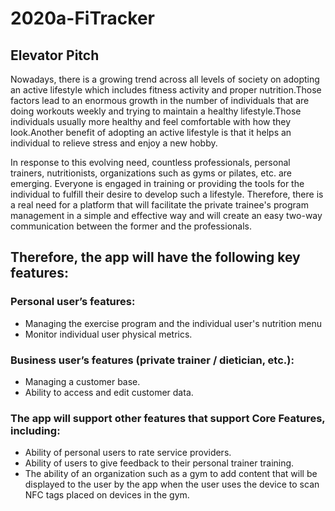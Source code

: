 # 2020a-FiTracker

## Elevator Pitch
Nowadays, there is a growing trend across all levels of society on adopting an active lifestyle which includes fitness activity and proper nutrition.Those factors lead to an enormous growth in the number of individuals that are doing workouts weekly and trying to maintain a healthy lifestyle.Those individuals usually more healthy and feel comfortable with how they look.Another benefit of adopting an active lifestyle is that it helps an individual to relieve stress and enjoy a new hobby.

In response to this evolving need, countless professionals, personal trainers, nutritionists, organizations such as gyms or pilates, etc. are emerging. Everyone is engaged in training or providing the tools for the individual to fulfill their desire to develop such a lifestyle. Therefore, there is a real need for a platform that will facilitate the private trainee's program management in a simple and  effective way and will create an easy two-way communication between the former and the professionals.

## Therefore, the app will have the following key features:
### Personal user’s features:
* Managing the exercise program and the individual user's nutrition menu
* Monitor individual user physical metrics.
### Business user’s features (private trainer / dietician, etc.):
* Managing a customer base.
* Ability to access and edit customer data.
### The app will support other features that support Core Features, including:
* Ability of personal users to rate service providers.
* Ability of users to give feedback to their personal trainer training.
* The ability of an organization such as a gym to add content that will be displayed to the user by the app when the user uses the device   to scan NFC tags placed on devices in the gym.
